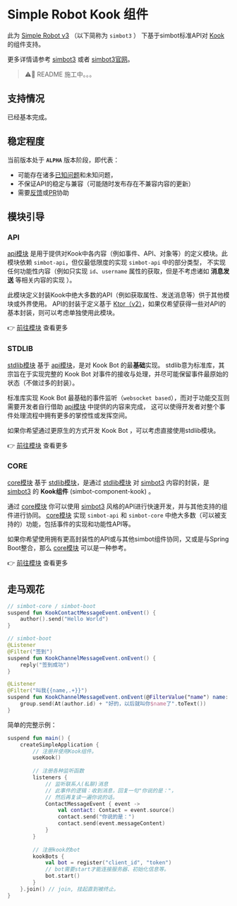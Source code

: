 # Simple Robot Kook 组件

此为 [Simple Robot v3][simbot3] （以下简称为 `simbot3` ） 下基于simbot标准API对 [Kook](https://www.kookapp.cn/) 的组件支持。

更多详情请参考 [simbot3][simbot3] 或者 [simbot3官网](https://simbot.forte.love)。


> ⚠️🔧 README 施工中。。。

## 支持情况

已经基本完成。

## 稳定程度

当前版本处于 **`ALPHA`** 版本阶段，即代表：
- 可能存在诸多[已知问题](https://github.com/simple-robot/simbot-component-kook/issues)和未知问题，
- 不保证API的稳定与兼容（可能随时发布存在不兼容内容的更新）
- 需要[反馈](https://github.com/simple-robot/simbot-component-kook/issues)或[PR](https://github.com/simple-robot/simbot-component-kook/pulls)协助

## 模块引导

### API

[api模块][m-api] 是用于提供对Kook中各内容（例如事件、API、对象等）的定义模块。此模块依赖 `simbot-api`，但仅最低限度的实现 `simbot-api` 中的部分类型，
不实现任何功能性内容（例如只实现 `id`、`username` 属性的获取，但是不考虑诸如 **消息发送** 等相关内容的实现 ）。

此模块定义封装Kook中绝大多数的API（例如获取属性、发送消息等）供于其他模块或外界使用。
API的封装于定义基于 [Ktor（v2）](https://ktor.io/)，如果仅希望获得一些对API的基本封装，则可以考虑单独使用此模块。

👉 [前往模块][m-api] 查看更多

### STDLIB

[stdlib模块][m-stdlib] 基于 [api模块][m-api]，是对 Kook Bot 的最**基础**实现。
stdlib意为标准库，其宗旨在于实现完整的 Kook Bot 对事件的接收与处理，并尽可能保留事件最原始的状态（不做过多的封装）。

标准库实现 Kook Bot 最基础的事件监听（`websocket based`），而对于功能交互则需要开发者自行借助 [api模块][m-api] 中提供的内容来完成，
这可以使得开发者对整个事件处理流程中拥有更多的掌控性或发挥空间。

如果你希望通过更原生的方式开发 Kook Bot ，可以考虑直接使用stdlib模块。

👉 [前往模块][m-stdlib] 查看更多

### CORE

[core模块][m-core] 基于 [stdlib模块][m-stdlib]，是通过 [stdlib模块][m-stdlib] 对 [simbot3][simbot3]
内容的封装，是 [simbot3][simbot3] 的 **Kook组件** (simbot-component-kook) 。

通过 [core模块][m-core] 你可以使用 [simbot3][simbot3] 风格的API进行快速开发，并与其他支持的组件进行协同。
[core模块][m-core] 实现 `simbot-api` 和 `simbot-core` 中绝大多数（可以被支持的）功能，包括事件的实现和功能性API等。

如果你希望使用拥有更高封装性的API或与其他simbot组件协同，又或是与Spring Boot整合，那么 [core模块][m-core] 可以是一种参考。

👉 [前往模块][m-core] 查看更多

## 走马观花

```kotlin
// simbot-core / simbot-boot
suspend fun KookContactMessageEvent.onEvent() {
    author().send("Hello World")
}
```


```kotlin
// simbot-boot
@Listener
@Filter("签到")
suspend fun KookChannelMessageEvent.onEvent() {
    reply("签到成功")
}
```

```kotlin
@Listener
@Filter("叫我{{name,.+}}")
suspend fun KookChannelMessageEvent.onEvent(@FilterValue("name") name: String) {
    group.send(At(author.id) + "好的，以后就叫你$name了".toText())
}
```

简单的完整示例：

```kotlin
suspend fun main() {
    createSimpleApplication {
        // 注册并使用Kook组件。
        useKook()
        
        // 注册各种监听函数
        listeners {
            // 监听联系人(私聊)消息
            // 此事件的逻辑：收到消息，回复一句"你说的是："，
            // 然后再复读一遍你说的话。
            ContactMessageEvent { event ->
                val contact: Contact = event.source()
                contact.send("你说的是：")
                contact.send(event.messageContent)
            }
        }
        
        // 注册kook的bot
        kookBots {
            val bot = register("client_id", "token")
            // bot需要start才能连接服务器、初始化信息等。
            bot.start()
        }
    }.join() // join, 挂起直到被终止。
}
```



[m-api]: simbot-component-kook-api
[m-stdlib]: simbot-component-kook-stdlib
[m-core]: simbot-component-kook-core
[simbot3]: https://github.com/simple-robot/simpler-robot
